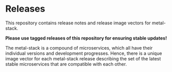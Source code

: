 # Releases

This repository contains release notes and release image vectors for metal-stack.

**Please use tagged releases of this repository for ensuring stable updates!**

The metal-stack is a compound of microservices, which all have their individual versions and development progresses. Hence, there is a unique image vector for each metal-stack release describing the set of the latest stable microservices that are compatible with each other.

